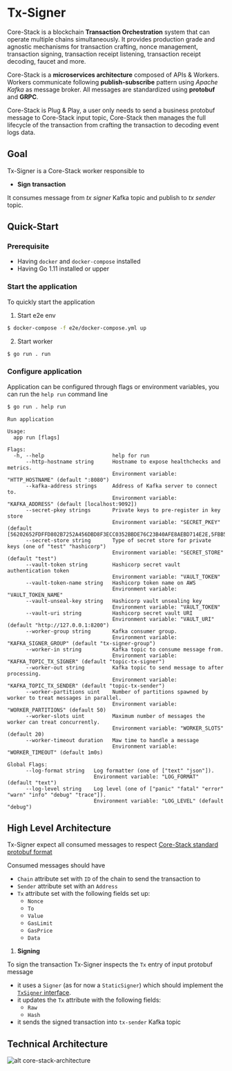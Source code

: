 # Tx-Signer

Core-Stack is a blockchain **Transaction Orchestration** system that can operate multiple chains simultaneously.
It provides production grade and agnostic mechanisms for transaction crafting, nonce management, transaction signing, transaction receipt listening, transaction receipt decoding, faucet and more.

Core-Stack is a **microservices architecture** composed of APIs & Workers. 
Workers communicate following **publish-subscribe** pattern using *Apache Kafka* as message broker. 
All messages are standardized using **protobuf** and **GRPC**.

Core-Stack is Plug & Play, a user only needs to send a business protobuf message to Core-Stack input topic,
Core-Stack then manages the full lifecycle of the transaction from crafting the transaction to decoding event logs data.

## Goal

Tx-Signer is a Core-Stack worker responsible to 

- **Sign transaction**

It consumes message from *tx signer* Kafka topic and publish to *tx sender* topic.

## Quick-Start

### Prerequisite

- Having ```docker``` and ```docker-compose``` installed
- Having Go 1.11 installed or upper

### Start the application

To quickly start the application

1. Start e2e env

```sh
$ docker-compose -f e2e/docker-compose.yml up
```

2. Start worker

```sh
$ go run . run
```

### Configure application

Application can be configured through flags or environment variables, you can run the ```help run``` command line

```sh
$ go run . help run
```

```text
Run application

Usage:
  app run [flags]

Flags:
  -h, --help                      help for run
      --http-hostname string      Hostname to expose healthchecks and metrics.
                                  Environment variable: "HTTP_HOSTNAME" (default ":8080")
      --kafka-address strings     Address of Kafka server to connect to.
                                  Environment variable: "KAFKA_ADDRESS" (default [localhost:9092])
      --secret-pkey strings       Private keys to pre-register in key store
                                  Environment variable: "SECRET_PKEY" (default [56202652FDFFD802B7252A456DBD8F3ECC0352BBDE76C23B40AFE8AEBD714E2E,5FBB50BFF6DFAD35C4A374C9237BA2F7EAED9C6868E0108CB259B62D68029B1A,86B021CCB810F26A30445B85F71E4C1596A11A97DDF9B9E348AC93D1DA6735BC,DD614C3B343E1B6DBD1B2811D4F146CC90337DEEF96AB97C353578E871B19D5E,425D92F63A836F890F1690B34B6A25C2971EF8D035CD8EA8592FD1069BD151C6,C4B172E72033581BC41C36FA0448FCF031E9A31C4A3E300E541802DFB7248307,706CC0876DA4D52B6DCE6F5A0FF210AEFCD51DE9F9CFE7D1BF7B385C82A06B8C,1476C66DE79A57E8AB4CADCECCBE858C99E5EDF3BFFEA5404B15322B5421E18C,A2426FE76ECA2AA7852B95A2CE9CC5CC2BC6C05BB98FDA267F2849A7130CF50D,41B9C5E497CFE6A1C641EFCA314FF84D22036D1480AF5EC54558A5EDD2FEAC03])
      --secret-store string       Type of secret store for private keys (one of "test" "hashicorp")
                                  Environment variable: "SECRET_STORE" (default "test")
      --vault-token string        Hashicorp secret vault authentication token
                                  Environment variable: "VAULT_TOKEN"
      --vault-token-name string   Hashicorp token name on AWS
                                  Environment variable: "VAULT_TOKEN_NAME"
      --vault-unseal-key string   Hashicorp vault unsealing key
                                  Environment variable: "VAULT_TOKEN"
      --vault-uri string          Hashicorp secret vault URI
                                  Environment variable: "VAULT_URI" (default "http://127.0.0.1:8200")
      --worker-group string       Kafka consumer group.
                                  Environment variable: "KAFKA_SIGNER_GROUP" (default "tx-signer-group")
      --worker-in string          Kafka topic to consume message from.
                                  Environment variable: "KAFKA_TOPIC_TX_SIGNER" (default "topic-tx-signer")
      --worker-out string         Kafka topic to send message to after processing.
                                  Environment variable: "KAFKA_TOPIC_TX_SENDER" (default "topic-tx-sender")
      --worker-partitions uint    Number of partitions spawned by worker to treat messages in parallel.
                                  Environment variable: "WORKER_PARTITIONS" (default 50)
      --worker-slots uint         Maximum number of messages the worker can treat concurrently.
                                  Environment variable: "WORKER_SLOTS" (default 20)
      --worker-timeout duration   Maw time to handle a message
                                  Environment variable: "WORKER_TIMEOUT" (default 1m0s)

Global Flags:
      --log-format string   Log formatter (one of ["text" "json"]).
                            Environment variable: "LOG_FORMAT" (default "text")
      --log-level string    Log level (one of ["panic" "fatal" "error" "warn" "info" "debug" "trace"]).
                            Environment variable: "LOG_LEVEL" (default "debug")
```

## High Level Architecture

Tx-Signer expect all consumed messages to respect [Core-Stack standard protobuf format](https://gitlab.com/ConsenSys/client/fr/core-stack/core/blob/master/protobuf)

Consumed messages should have 

- ```Chain``` attribute set with ```ID``` of the chain to send the transaction to
- ```Sender``` attribute set with an ```Address```
- ```Tx``` attribute set with the following fields set up:
   - ```Nonce```
   - ```To```
   - ```Value```
   - ```GasLimit```
   - ```GasPrice```
   - ```Data```


1. **Signing**

To sign the transaction Tx-Signer inspects the ```Tx``` entry of input protobuf message 

- it uses a ```Signer``` (as for now a ```StaticSigner```) which should implement the [```TxSigner``` interface](https://gitlab.com/ConsenSys/client/fr/core-stack/core/blob/master/services/signer.go).
- it updates the ```Tx``` attribute with the following fields:
  - ```Raw```
  - ```Hash```
- it sends the signed transaction into ```tx-sender``` Kafka topic


## Technical Architecture

![alt core-stack-architecture](https://gitlab.com/ConsenSys/client/fr/core-stack/doc/blob/master/diagrams/Core_Stack_Architecture.png)
